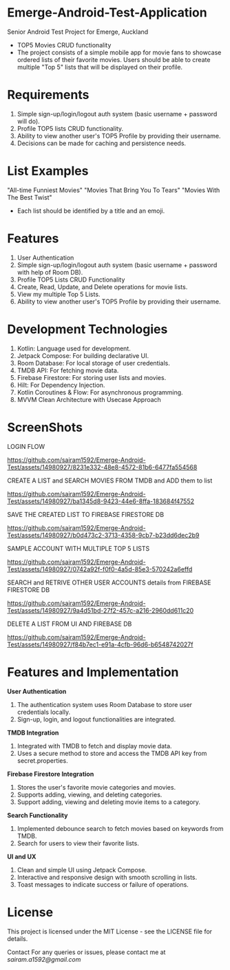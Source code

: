 # Emerge-Android-Test-Application
Senior Android Test Project for Emerge, Auckland
- TOP5 Movies CRUD functionality
- The project consists of a simple mobile app for movie fans to showcase ordered lists of their favorite movies. Users should be able to create multiple "Top 5" lists that will be displayed on their profile.

# Requirements
1. Simple sign-up/login/logout auth system (basic username + password will do).
2. Profile TOP5 lists CRUD functionality.
3. Ability to view another user's TOP5 Profile by providing their username.
4. Decisions can be made for caching and persistence needs.

# List Examples
"All-time Funniest Movies"
"Movies That Bring You To Tears"
"Movies With The Best Twist"
- Each list should be identified by a title and an emoji.

# Features
1. User Authentication
2. Simple sign-up/login/logout auth system (basic username + password with help of Room DB).
3. Profile TOP5 Lists CRUD Functionality
4. Create, Read, Update, and Delete operations for movie lists.
5. View my multiple Top 5 Lists.
6. Ability to view another user's TOP5 Profile by providing their username.

# Development Technologies
1. Kotlin: Language used for development.
2. Jetpack Compose: For building declarative UI.
3. Room Database: For local storage of user credentials.
4. TMDB API: For fetching movie data.
5. Firebase Firestore: For storing user lists and movies.
6. Hilt: For Dependency Injection.
7. Kotlin Coroutines & Flow: For asynchronous programming.
8. MVVM Clean Architecture with Usecase Approach

# ScreenShots

LOGIN FLOW

https://github.com/sairam1592/Emerge-Android-Test/assets/14980927/8231e332-48e8-4572-81b6-6477fa554568


CREATE A LIST and SEARCH MOVIES FROM TMDB and ADD them to list

https://github.com/sairam1592/Emerge-Android-Test/assets/14980927/ba1345d8-9423-44e6-8ffa-183684f47552


SAVE THE CREATED LIST TO FIREBASE FIRESTORE DB

https://github.com/sairam1592/Emerge-Android-Test/assets/14980927/b0d473c2-3713-4358-9cb7-b23dd6dec2b9


SAMPLE ACCOUNT WITH MULTIPLE TOP 5 LISTS

https://github.com/sairam1592/Emerge-Android-Test/assets/14980927/0742a92f-f0f0-4a5d-85e3-570242a6effd


SEARCH and RETRIVE OTHER USER ACCOUNTS details from FIREBASE FIRESTORE DB

https://github.com/sairam1592/Emerge-Android-Test/assets/14980927/9a4d51bd-27f2-457c-a216-2960dd611c20


DELETE A LIST FROM UI AND FIREBASE DB

https://github.com/sairam1592/Emerge-Android-Test/assets/14980927/f84b7ec1-e91a-4cfb-96d6-b6548742027f


# Features and Implementation

**User Authentication**
1. The authentication system uses Room Database to store user credentials locally.
2. Sign-up, login, and logout functionalities are integrated.

**TMDB Integration**
1. Integrated with TMDB to fetch and display movie data.
2. Uses a secure method to store and access the TMDB API key from secret.properties.

**Firebase Firestore Integration**
1. Stores the user's favorite movie categories and movies.
2. Supports adding, viewing, and deleting categories.
3. Support adding, viewing and deleting movie items to a category.

**Search Functionality**
1. Implemented debounce search to fetch movies based on keywords from TMDB.
2. Search for users to view their favorite lists.

**UI and UX**
1. Clean and simple UI using Jetpack Compose.
2. Interactive and responsive design with smooth scrolling in lists.
3. Toast messages to indicate success or failure of operations.

# License
This project is licensed under the MIT License - see the LICENSE file for details.

Contact
For any queries or issues, please contact me at _sairam.a1592@gmail.com_


